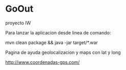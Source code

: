 # GoOut
proyecto IW

Para lanzar la aplicacion desde linea de comando:

mvn clean package && java -jar target/*.war


Pagina de ayuda geolocalizacion y maps con lat y long

http://www.coordenadas-gps.com/

